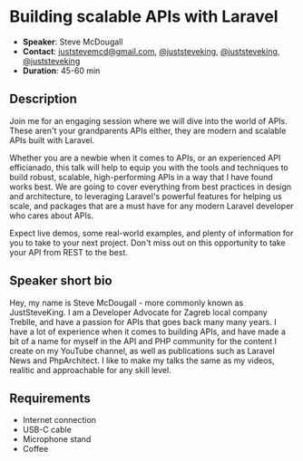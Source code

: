 # Building scalable APIs with Laravel

- __Speaker__: Steve McDougall
- __Contact__: juststevemcd@gmail.com, [@juststeveking](https://github.com/juststeveking), [@juststeveking](https://x.com/juststeveking), [@juststeveking](https://youtube.com/@juststeveking)
- __Duration__: 45-60 min

## Description

Join me for an engaging session where we will dive into the world of APIs. These aren't your grandparents APIs either, they are modern and scalable APIs built with Laravel.

Whether you are a newbie when it comes to APIs, or an experienced API efficianado, this talk will help to equip you with the tools and techniques to build robust, scalable, high-performing APIs in a way that I have found works best. We are going to cover everything from best practices in design and architecture, to leveraging Laravel's powerful features for helping us scale, and packages that are a must have for any modern Laravel developer who cares about APIs.

Expect live demos, some real-world examples, and plenty of information for you to take to your next project. Don't miss out on this opportunity to take your API from REST to the best.


## Speaker short bio

Hey, my name is Steve McDougall - more commonly known as JustSteveKing. I am a Developer Advocate for Zagreb local company Treblle, and have a passion for APIs that goes back many many years. I have a lot of experience when it comes to building APIs, and have made a bit of a name for myself in the API and PHP community for the content I create on my YouTube channel, as well as publications such as Laravel News and PhpArchitect. I like to make my talks the same as my videos, realitic and approachable for any skill level.

## Requirements
- Internet connection
- USB-C cable
- Microphone stand
- Coffee